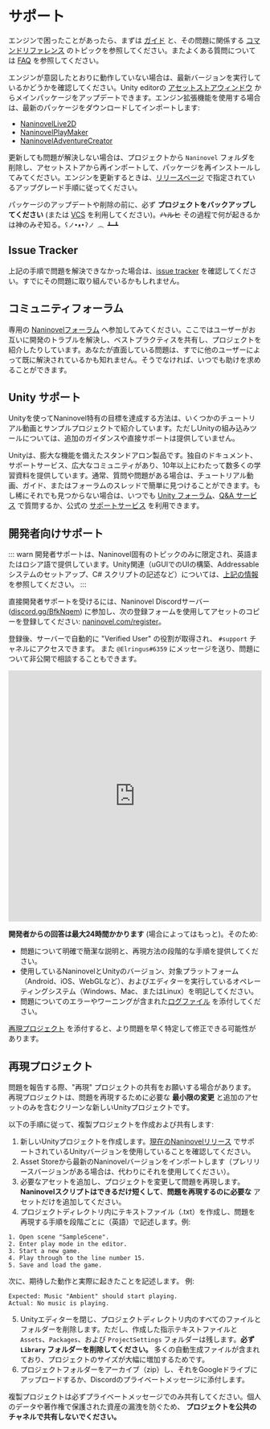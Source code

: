 # サポート

エンジンで困ったことがあったら、まずは [ガイド](/ja/guide/) と、その問題に関係する [コマンドリファレンス](/ja/api/) のトピックを参照してください。またよくある質問については [FAQ](/ja/faq/) を参照してください。

エンジンが意図したとおりに動作していない場合は、最新バージョンを実行しているかどうかを確認してください。Unity editorの [アセットストアウィンドウ](https://docs.unity3d.com/Manual/AssetStore.html) からメインパッケージをアップデートできます。エンジン拡張機能を使用する場合は、最新のパッケージをダウンロードしてインポートします:

- [NaninovelLive2D](https://github.com/Naninovel/Live2D/raw/master/NaninovelLive2D.unitypackage)
- [NaninovelPlayMaker](https://github.com/Naninovel/PlayMaker/raw/master/NaninovelPlayMaker.unitypackage)
- [NaninovelAdventureCreator](https://github.com/Naninovel/AdventureCreator/raw/master/NaninovelAdventureCreator.unitypackage)

更新しても問題が解決しない場合は、プロジェクトから `Naninovel` フォルダを削除し、アセットストアから再インポートして、パッケージを再インストールしてみてください。エンジンを更新するときは、[リリースページ](https://github.com/Naninovel/Documentation/releases) で指定されているアップグレード手順に従ってください。

パッケージのアップデートや削除の前に、必ず **プロジェクトをバックアップしてください** (または [VCS](https://ja.wikipedia.org/wiki/%E3%83%90%E3%83%BC%E3%82%B8%E3%83%A7%E3%83%B3%E7%AE%A1%E7%90%86%E3%82%B7%E3%82%B9%E3%83%86%E3%83%A0) を利用してください)。~~ハルヒ~~ その過程で何が起きるかは神のみぞ知る。`ʕノ•ᴥ•ʔノ ︵ ┻━┻`

## Issue Tracker

上記の手順で問題を解決できなかった場合は、[issue tracker](https://github.com/Naninovel/Documentation/issues?q=is%3Aissue+label%3Abug) を確認してください。すでにその問題に取り組んでいるかもしれません。

## コミュニティフォーラム

専用の [Naninovelフォーラム](https://forum.naninovel.com) へ参加してみてください。ここではユーザーがお互いに開発のトラブルを解決し、ベストプラクティスを共有し、プロジェクトを紹介したりしています。あなたが直面している問題は、すでに他のユーザーによって既に解決されているかも知れません。そうでなければ、いつでも助けを求めることができます。

## Unity サポート

Unityを使ってNaninovel特有の目標を達成する方法は、いくつかのチュートリアル動画とサンプルプロジェクトで紹介しています。ただしUnityの組み込みツールについては、追加のガイダンスや直接サポートは提供していません。

Unityは、膨大な機能を備えたスタンドアロン製品です。独自のドキュメント、サポートサービス、広大なコミュニティがあり、10年以上にわたって数多くの学習資料を提供しています。通常、質問や問題がある場合は、チュートリアル動画、ガイド、またはフォーラムのスレッドで簡単に見つけることができます。もし稀にそれでも見つからない場合は、いつでも [Unity フォーラム](https://forum.unity.com)、[Q&A サービス](https://answers.unity.com/questions/ask.html) で質問するか、公式の [サポートサービス](https://unity.com/support-services) を利用できます。

## 開発者向けサポート

::: warn
開発者サポートは、Naninovel固有のトピックのみに限定され、英語またはロシア語で提供しています。Unity関連（uGUIでのUIの構築、Addressableシステムのセットアップ、C# スクリプトの記述など）については、[上記の情報](/ja/support/#unity-サポート)を参照してください。
:::

直接開発者サポートを受けるには、Naninovel Discordサーバー([discord.gg/BfkNqem](https://discord.gg/BfkNqem)) に参加し、次の登録フォームを使用してアセットのコピーを登録してください: [naninovel.com/register](https://naninovel.com/register/)。

登録後、サーバーで自動的に "Verified User" の役割が取得され、 `#support` チャネルにアクセスできます。 また `@Elringus#6359` にメッセージを送り、問題について非公開で相談することもできます。

<iframe src="https://discordapp.com/widget?id=545676116871086080&theme=dark" width="100%" height="500" allowtransparency="true" frameborder="0"></iframe>

**開発者からの回答は最大24時間かかります** (場合によってはもっと)。そのため:
 - 問題について明確で簡潔な説明と、再現方法の段階的な手順を提供してください。
 - 使用しているNaninovelとUnityのバージョン、対象プラットフォーム（Android、iOS、WebGLなど）、およびエディターを実行しているオペレーティングシステム（Windows、Mac、またはLinux）を明記してください。
 - 問題についてのエラーやワーニングが含まれた[ログファイル](https://docs.unity3d.com/Manual/LogFiles.html) を添付してください。

[再現プロジェクト](/ja/support/#再現プロジェクト) を添付すると、より問題を早く特定して修正できる可能性があります。

## 再現プロジェクト

問題を報告する際、"再現" プロジェクトの共有をお願いする場合があります。再現プロジェクトは、問題を再現するために必要な **最小限の変更** と追加のアセットのみを含むクリーンな新しいUnityプロジェクトです。

以下の手順に従って、複製プロジェクトを作成および共有します:

1. 新しいUnityプロジェクトを作成します。[現在のNaninovelリリース](https://github.com/Naninovel/Documentation/releases) でサポートされているUnityバージョンを使用していることを確認してください。
2. Asset Storeから最新のNaninovelバージョンをインポートします（プレリリースバージョンがある場合は、代わりにそれを使用してください）。
3. 必要なアセットを追加し、プロジェクトを変更して問題を再現します。**Naninovelスクリプトはできるだけ短くして**、**問題を再現するのに必要な** アセットだけを追加してください。
4. プロジェクトディレクトリ内にテキストファイル（.txt）を作成し、問題を再現する手順を段階ごとに（英語）で記述します。例:

```
1. Open scene "SampleScene".
2. Enter play mode in the editor.
3. Start a new game.
4. Play through to the line number 15.
5. Save and load the game.
```

次に、期待した動作と実際に起きたことを記述します。 例:

```
Expected: Music "Ambient" should start playing.
Actual: No music is playing.
```

5. Unityエディターを閉じ、プロジェクトディレクトリ内のすべてのファイルとフォルダーを削除します。ただし、作成した指示テキストファイルと `Assets`、`Packages`、および `ProjectSettings` フォルダーは残します。**必ず `Library` フォルダーを削除してください。** 多くの自動生成ファイルが含まれており、プロジェクトのサイズが大幅に増加するためです。
6. プロジェクトフォルダーをアーカイブ（zip）し、それをGoogleドライブにアップロードするか、Discordのプライベートメッセージに添付します。

複製プロジェクトは必ずプライベートメッセージでのみ共有してください。個人のデータや著作権で保護された資産の漏洩を防ぐため、 **プロジェクトを公共のチャネルで共有しないでください。**

